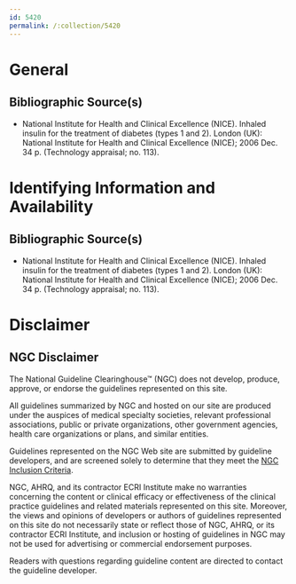 ```yaml
---
id: 5420
permalink: /:collection/5420
---
```


# General

## Bibliographic Source(s)

- National Institute for Health and Clinical Excellence (NICE). Inhaled insulin for the treatment of diabetes (types 1 and 2). London (UK): National Institute for Health and Clinical Excellence (NICE); 2006 Dec. 34 p. (Technology appraisal; no. 113).

# Identifying Information and Availability

## Bibliographic Source(s)

- National Institute for Health and Clinical Excellence (NICE). Inhaled insulin for the treatment of diabetes (types 1 and 2). London (UK): National Institute for Health and Clinical Excellence (NICE); 2006 Dec. 34 p. (Technology appraisal; no. 113).

# Disclaimer

## NGC Disclaimer

The National Guideline Clearinghouse™ (NGC) does not develop, produce, approve, or endorse the guidelines represented on this site.

All guidelines summarized by NGC and hosted on our site are produced under the auspices of medical specialty societies, relevant professional associations, public or private organizations, other government agencies, health care organizations or plans, and similar entities.

Guidelines represented on the NGC Web site are submitted by guideline developers, and are screened solely to determine that they meet the [NGC Inclusion Criteria](/help-and-about/summaries/inclusion-criteria).

NGC, AHRQ, and its contractor ECRI Institute make no warranties concerning the content or clinical efficacy or effectiveness of the clinical practice guidelines and related materials represented on this site. Moreover, the views and opinions of developers or authors of guidelines represented on this site do not necessarily state or reflect those of NGC, AHRQ, or its contractor ECRI Institute, and inclusion or hosting of guidelines in NGC may not be used for advertising or commercial endorsement purposes.

Readers with questions regarding guideline content are directed to contact the guideline developer.

